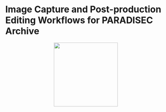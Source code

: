 # Image Capture and Post-production Editing Workflows for PARADISEC Archive

<p align="center">
  <img width="200" src="images/Revox_front.gif">
</p>

